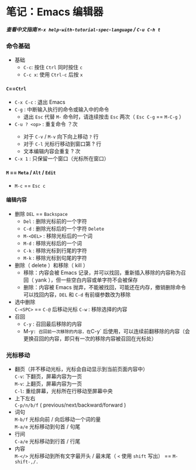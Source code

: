 # 笔记：Emacs 编辑器

***查看中文指南 `M-x help-with-tutorial-spec-language` / `C-u C-h t`***

### 命令基础

- 基础  
  - `C-c`: 按住 `Ctrl` 同时按住 `c` 
  - `C-c x`:  使用 `Ctrl-c` 后按 `x`  

#### `C`==`Ctrl`  

- `C-x C-c` : 退出 Emacs  
- `C-g` : 中断输入执行的命令或输入中的命令  
  - 退出 `Esc` 代替 `M-` 命令时，请连续按击 `Esc` 两次（ `Esc C-g` == `M-C-g` ）  
- `C-u ? <op>` : 重复命令 <op> ？次   
  - 对于 `C-v` / `M-v` 向下向上移动 `?` 行  
  - 对于 `C-l` 光标行移动到窗口第 ? 行  
  - 文本编辑内容会重复 ? 次
- `C-x 1` : 只保留一个窗口（光标所在窗口）

#### `M` == `Meta` / `Alt` / `Edit`  

- `M-c` == `Esc c` 

#### 编辑内容

- 删除 `DEL` == `Backspace`
  - `Del` : 删除光标前的一个字符  
  - `C-d` : 删除光标后的一个字符 `Delete`  
  - `M-<DEL>` : 移除光标后的一个词  
  - `M-d` : 移除光标后的一个词  
  - `C-k` : 移除光标到行尾的字符  
  - `M-k` : 移除光标到句尾的字符  
- 删除（ delete ）和移除（ kill ）  
  - 移除：内容会被 Emacs 记录，并可以找回，重新插入移除的内容称为召回（ yank ），但一些空白内容或单字符不会被保存  
  - 删除：内容被 Emacs 抛弃，不能被找回，可能还在内存，撤销删除命令可以找回内容，`DEL` 和 `C-d` 有前缀参数改为移除  
- 选中删除  
  `C-<SPC>` == `C-@` 后移动光标 `C-w` : 移除选择的内容  
- 召回  
  - `C-y` : 召回最后移除的内容  
  - M-y` : 召回前一次移除的内容，在 `C-y` 后使用，可以连续前翻移除的内容（会更换召回的内容，即只有一次的移除内容被召回在光标处）  

### 光标移动

- 翻页（并不移动光标，光标会自动显示到当前页面内容中）  
  `C-v`: 下翻页，屏幕内容为一页  
  `M-v`: 上翻页，屏幕内容为一页  
  `C-l`: 重绘屏幕，光标所在行移动至屏幕中央  
- 上下左右  
  `C-p/n/b/f` ( previous/next/backward/forward )  
- 词句  
  `M-b/f` 光标向前 / 向后移动一个词的量  
  `M-a/e` 光标移动到句首 / 句尾  
- 行间  
  `C-a/e` 光标移动到行首 / 行尾  
- 内容  
  `M-</>` 光标移动到所有文字最开头 / 最末尾（ `<` 使用 `shift` 写出） == `M-shift-,/.`   
 
